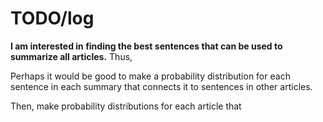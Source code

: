 # TODO/log


__I am interested in finding the best sentences that can be used to summarize all articles.__ Thus,

Perhaps it would be good to make a probability distribution for each sentence in each summary that connects it to sentences in other articles.

Then, make probability distributions for each article that 